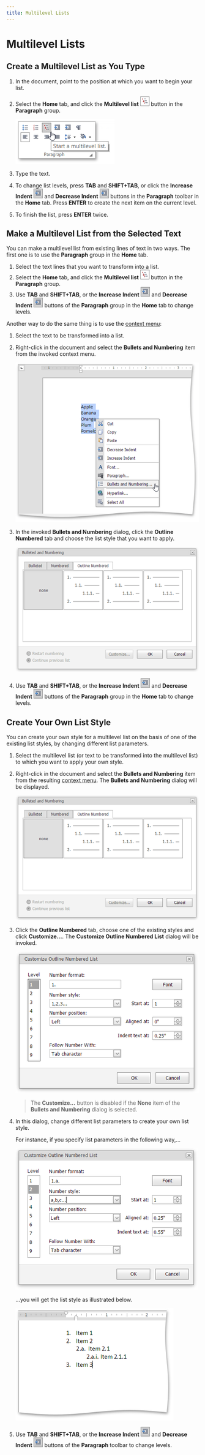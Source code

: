 ```yaml
---
title: Multilevel Lists
---
```

# Multilevel Lists
## Create a Multilevel List as You Type
1. In the document, point to the position at which you want to begin your list.
2. Select the **Home** tab, and click the **Multilevel list** ![EUD_ASPxRichEdit_Home_MultilevelListButton](../../../images/img117842.png) button in the **Paragraph**  group.
	
	![EUD_ASPxRichEdit_Home_InsertMultilevelList](../../../images/img117839.png)
3. Type the text.
4. To change list levels, press **TAB** and **SHIFT+TAB**, or click the **Increase Indent** ![EUD_ASPxRichEdit_Home_IncreaseIndentButton](../../../images/img117847.png) and **Decrease Indent** ![EUD_ASPxRichEdit_Home_DecreaseIndentButton](../../../images/img117848.png) buttons in the **Paragraph** toolbar in the **Home** tab. Press **ENTER** to create the next item on the current level.
5. To finish the list, press **ENTER** twice.

## Make a Multilevel List from the Selected Text
You can make a multilevel list from existing lines of text in two ways. The first one is to use the **Paragraph** group in the **Home** tab.
1. Select the text lines that you want to transform into a list.
2. Select the **Home** tab, and click the **Multilevel list** ![EUD_ASPxRichEdit_Home_MultilevelListButton](../../../images/img117842.png) button in the **Paragraph** group.
3. Use **TAB** and **SHIFT+TAB**, or the **Increase Indent** ![EUD_ASPxRichEdit_Home_IncreaseIndentButton](../../../images/img117847.png) and **Decrease Indent** ![EUD_ASPxRichEdit_Home_DecreaseIndentButton](../../../images/img117848.png) buttons of the **Paragraph** group in the **Home** tab to change levels.

Another way to do the same thing is to use the [context menu](../text-editor-ui/editor-elements.md):
1. Select the text to be transformed into a list.
2. Right-click in the document and select the **Bullets and Numbering** item from the invoked context menu.
	
	![EUD_ASPxRichEdit_Home_BulletedandNumberedListsContext](../../../images/img117843.png)
3. In the invoked **Bullets and Numbering** dialog, click the **Outline Numbered** tab and choose the list style that you want to apply.
	
	![EUD_ASPxRichEdit_Home_MultilevelListDialog](../../../images/img117846.png)
4. Use **TAB** and **SHIFT+TAB**, or the **Increase Indent** ![EUD_ASPxRichEdit_Home_IncreaseIndentButton](../../../images/img117847.png) and **Decrease Indent** ![EUD_ASPxRichEdit_Home_DecreaseIndentButton](../../../images/img117848.png) buttons of the **Paragraph** group in the **Home** tab to change levels.

## Create Your Own List Style
You can create your own style for a multilevel list on the basis of one of the existing list styles, by changing different list parameters.
1. Select the multilevel list (or text to be transformed into the multilevel list) to which you want to apply your own style.
2. Right-click in the document and select the **Bullets and Numbering** item from the resulting [context menu](../text-editor-ui/editor-elements.md). The **Bullets and Numbering** dialog will be displayed.
	
	![EUD_ASPxRichEdit_Home_MultilevelListDialog](../../../images/img117846.png)
3. Click the **Outline Numbered** tab, choose one of the existing styles and click **Customize...**. The **Customize Outline Numbered List** dialog will be invoked.
	
	![EUD_ASPxRichEdit_Lists_OutlinedListDialog-1](../../../images/img117991.png)
	
	> The **Customize...** button is disabled if the **None** item of the **Bullets and Numbering** dialog is selected.
4. In this dialog, change different list parameters to create your own list style.
	
	For instance, if you specify list parameters in the following way,...
	
	![EUD_ASPxRichEdit_Lists_OutlinedListDialog-2](../../../images/img117992.png)
	
	...you will get the list style as illustrated below.
	
	![EUD_ASPxRichEdit_Lists_CustomizedOutlined](../../../images/img117993.png)
5. Use **TAB** and **SHIFT+TAB**, or the **Increase Indent** ![RichEdit_IncreaseIndentButton](../../../images/img117847.png) and **Decrease Indent** ![RichEdit_DecreaseIndentButton](../../../images/img117848.png) buttons of the **Paragraph** toolbar to change levels.